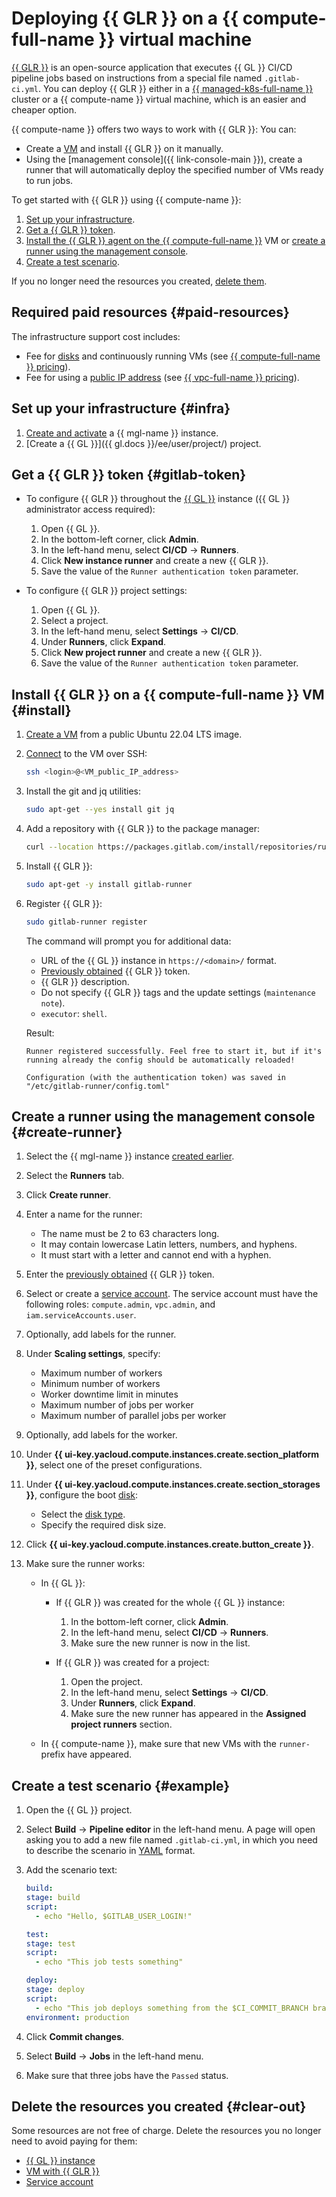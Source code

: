 # Deploying {{ GLR }} on a {{ compute-full-name }} virtual machine

[{{ GLR }}](https://docs.gitlab.com/runner/) is an open-source application that executes {{ GL }} CI/CD pipeline jobs based on instructions from a special file named `.gitlab-ci.yml`. You can deploy {{ GLR }} either in a [{{ managed-k8s-full-name }}](../../managed-kubernetes/concepts/index.md#kubernetes-cluster) cluster or a {{ compute-name }} virtual machine, which is an easier and cheaper option.

{{ compute-name }} offers two ways to work with {{ GLR }}: You can:

* Create a [VM](../../compute/concepts/vm.md) and install {{ GLR }} on it manually.
* Using the [management console]({{ link-console-main }}), create a runner that will automatically deploy the specified number of VMs ready to run jobs.

To get started with {{ GLR }} using {{ compute-name }}:

1. [Set up your infrastructure](#infra).
1. [Get a {{ GLR }} token](#gitlab-token).
1. [Install the {{ GLR }} agent on the {{ compute-full-name }}](#install) VM or [create a runner using the management console](#create-runner).
1. [Create a test scenario](#example).

If you no longer need the resources you created, [delete them](#clear-out).

## Required paid resources {#paid-resources}

The infrastructure support cost includes:

* Fee for [disks](../../compute/concepts/disk.md) and continuously running VMs (see [{{ compute-full-name }} pricing](../../compute/pricing.md)).
* Fee for using a [public IP address](../../vpc/concepts/address.md#public-addresses) (see [{{ vpc-full-name }} pricing](../../vpc/pricing.md)).

## Set up your infrastructure {#infra}

1. [Create and activate](../../managed-gitlab/operations/instance/instance-create.md) a {{ mgl-name }} instance.
1. [Create a {{ GL }}]({{ gl.docs }}/ee/user/project/) project.

## Get a {{ GLR }} token {#gitlab-token}

* To configure {{ GLR }} throughout the [{{ GL }}](../../managed-gitlab/concepts/index.md#instance) instance ({{ GL }} administrator access required):

  1. Open {{ GL }}.
  1. In the bottom-left corner, click **Admin**. 
  1. In the left-hand menu, select **CI/CD** → **Runners**.
  1. Click **New instance runner** and create a new {{ GLR }}.
  1. Save the value of the `Runner authentication token` parameter.

* To configure {{ GLR }} project settings:

  1. Open {{ GL }}.
  1. Select a project.
  1. In the left-hand menu, select **Settings** → **CI/CD**.
  1. Under **Runners**, click **Expand**.
  1. Click **New project runner** and create a new {{ GLR }}.
  1. Save the value of the `Runner authentication token` parameter.

## Install {{ GLR }} on a {{ compute-full-name }} VM {#install}

1. [Create a VM](../../compute/operations/vm-create/create-linux-vm.md) from a public Ubuntu 22.04 LTS image.

1. [Connect](../../compute/operations/vm-connect/ssh.md#vm-connect) to the VM over SSH:

   ```bash
   ssh <login>@<VM_public_IP_address>
   ```

1. Install the git and jq utilities:

   ```bash
   sudo apt-get --yes install git jq
   ```

1. Add a repository with {{ GLR }} to the package manager:

   ```bash
   curl --location https://packages.gitlab.com/install/repositories/runner/gitlab-runner/script.deb.sh | sudo bash
   ```

1. Install {{ GLR }}:

   ```bash
   sudo apt-get -y install gitlab-runner
   ```

1. Register {{ GLR }}:

   ```bash
   sudo gitlab-runner register
   ```

   The command will prompt you for additional data:

   * URL of the {{ GL }} instance in `https://<domain>/` format.
   * [Previously obtained](#gitlab-token) {{ GLR }} token.
   * {{ GLR }} description.
   * Do not specify {{ GLR }} tags and the update settings (`maintenance note`).
   * `executor`: `shell`.

   Result:

   ```text
   Runner registered successfully. Feel free to start it, but if it's running already the config should be automatically reloaded!

   Configuration (with the authentication token) was saved in "/etc/gitlab-runner/config.toml"
   ```

## Create a runner using the management console {#create-runner}

1. Select the {{ mgl-name }} instance [created earlier](#infra).

1. Select the **Runners** tab.

1. Click **Create runner**.

1. Enter a name for the runner:
    
    * The name must be 2 to 63 characters long.
    * It may contain lowercase Latin letters, numbers, and hyphens.
    * It must start with a letter and cannot end with a hyphen.

1. Enter the [previously obtained](#gitlab-token) {{ GLR }} token.

1. Select or create a [service account](../../iam/concepts/users/service-accounts.md). The service account must have the following roles: `compute.admin`, `vpc.admin`, and `iam.serviceAccounts.user`.

1. Optionally, add labels for the runner.

1. Under **Scaling settings**, specify:

    * Maximum number of workers
    * Minimum number of workers
    * Worker downtime limit in minutes
    * Maximum number of jobs per worker
    * Maximum number of parallel jobs per worker

1. Optionally, add labels for the worker.

1. Under **{{ ui-key.yacloud.compute.instances.create.section_platform }}**, select one of the preset configurations.

1. Under **{{ ui-key.yacloud.compute.instances.create.section_storages }}**, configure the boot [disk](../../compute/concepts/disk.md):

    * Select the [disk type](../../compute/concepts/disk.md#disks_types).
    * Specify the required disk size. 

1. Click **{{ ui-key.yacloud.compute.instances.create.button_create }}**.

1. Make sure the runner works:

    * In {{ GL }}:
      * If {{ GLR }} was created for the whole {{ GL }} instance:
          1. In the bottom-left corner, click **Admin**. 
          1. In the left-hand menu, select **CI/CD** → **Runners**.
          1. Make sure the new runner is now in the list.

      *  If {{ GLR }} was created for a project:
          1. Open the project.
          1. In the left-hand menu, select **Settings** → **CI/CD**.
          1. Under **Runners**, click **Expand**.
          1. Make sure the new runner has appeared in the **Assigned project runners** section.

    * In {{ compute-name }}, make sure that new VMs with the `runner-` prefix have appeared.

## Create a test scenario {#example} 

1. Open the {{ GL }} project.

1. Select **Build** → **Pipeline editor** in the left-hand menu. A page will open asking you to add a new file named `.gitlab-ci.yml`, in which you need to describe the scenario in [YAML](https://yaml.org/) format.

1. Add the scenario text:

    ```yaml
    build:
    stage: build
    script:
      - echo "Hello, $GITLAB_USER_LOGIN!"

    test:
    stage: test
    script:
      - echo "This job tests something"

    deploy:
    stage: deploy
    script:
      - echo "This job deploys something from the $CI_COMMIT_BRANCH branch."
    environment: production
    ```

1. Click **Commit changes**.

1. Select **Build** → **Jobs** in the left-hand menu.

1. Make sure that three jobs have the `Passed` status.

## Delete the resources you created {#clear-out}

Some resources are not free of charge. Delete the resources you no longer need to avoid paying for them:

* [{{ GL }} instance](../../managed-gitlab/operations/instance/instance-delete.md)
* [VM with {{ GLR }}](../../compute/operations/vm-control/vm-delete.md)
* [Service account](../../iam/operations/sa/delete.md)
